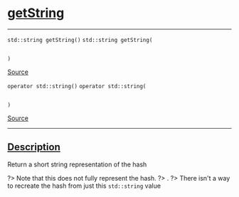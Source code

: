 
<h1 id="get-string">
 <a href="#/api/hash_t/getString" class="anchor">
   <span>getString</span>
  </a>
</h1>

<div class="signature">

<hr>

  <div class="definition-container">
    <div class="definition">
      <code class="desktop-only"><span class="token keyword">std::string</span> getString()</code>
      <code class="mobile-only"><span class="token keyword">std::string</span> getString(
    
)</code>
      <div class="flex-spacing"></div>
      <a href="https://github.com/libocca/occa/blob/06c83625/include/occa/utils/hash.hpp#L133" target="_blank">Source</a>
    </div>
    
  </div>

  <div class="definition-container">
    <div class="definition">
      <code class="desktop-only">operator std::string()</code>
      <code class="mobile-only">operator std::string(
    
)</code>
      <div class="flex-spacing"></div>
      <a href="https://github.com/libocca/occa/blob/06c83625/include/occa/utils/hash.hpp#L138" target="_blank">Source</a>
    </div>
    
  </div>

  <hr>
</div>


<h2 id="description">
 <a href="#/api/hash_t/getString?id=description" class="anchor">
   <span>Description</span>
  </a>
</h2>

Return a short string representation of the hash

?> Note that this does not fully represent the hash.
?> .
?> There isn't a way to recreate the hash from just this `std::string` value

